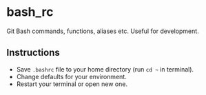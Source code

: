 # bash_rc
Git Bash commands, functions, aliases etc. Useful for development.

## Instructions
- Save `.bashrc` file to your home directory (run `cd ~` in terminal).
- Change defaults for your environment.
- Restart your terminal or open new one.
